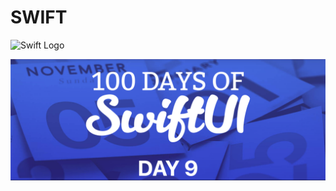 # SWIFT

![Swift Logo](https://w7.pngwing.com/pngs/830/800/png-transparent-apple-bird-code-ios-logo-swift-logos-icon-thumbnail.png)

![Page 1](day09.png)
